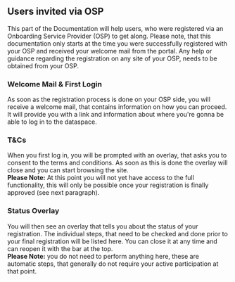 ## Users invited via OSP
This part of the Documentation will help users, who were registered via an Onboarding Service Provider (OSP) to get along. Please note, that this documentation only starts at the time you were successfully registered with your OSP and received your welcome mail from the portal. Any help or guidance regarding the registration on any site of your OSP, needs to be obtained from your OSP.

### Welcome Mail & First Login
As soon as the registration process is done on your OSP side, you will receive a welcome mail, that contains information on how you can proceed. It will provide you with a link and information about where you're gonna be able to log in to the dataspace. 

### T&Cs
When you first log in, you will be prompted with an overlay, that asks you to consent to the terms and conditions. As soon as this is done the overlay will close and you can start browsing the site.
<br>
**Please Note:** At this point you will not yet have access to the full functionality, this will only be possible once your registration is finally approved (see next paragraph).

### Status Overlay
You will then see an overlay that tells you about the status of your registration. The individual steps, that need to be checked and done prior to your final registration will be listed here. You can close it at any time and can reopen it with the bar at the top.
<br>
**Please Note:** you do not need to perform anything here, these are automatic steps, that generally do not require your active participation at that point.
